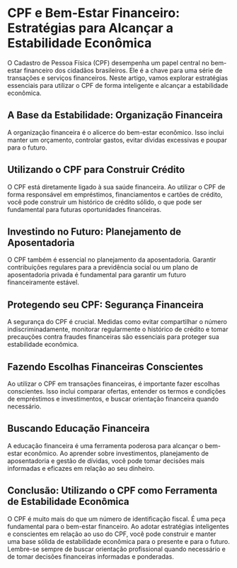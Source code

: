 # CPF e Bem-Estar Financeiro: Estratégias para Alcançar a Estabilidade Econômica

O Cadastro de Pessoa Física (CPF) desempenha um papel central no bem-estar financeiro dos cidadãos brasileiros. Ele é a chave para uma série de transações e serviços financeiros. Neste artigo, vamos explorar estratégias essenciais para utilizar o CPF de forma inteligente e alcançar a estabilidade econômica.

## A Base da Estabilidade: Organização Financeira

A organização financeira é o alicerce do bem-estar econômico. Isso inclui manter um orçamento, controlar gastos, evitar dívidas excessivas e poupar para o futuro.

## Utilizando o CPF para Construir Crédito

O CPF está diretamente ligado à sua saúde financeira. Ao utilizar o CPF de forma responsável em empréstimos, financiamentos e cartões de crédito, você pode construir um histórico de crédito sólido, o que pode ser fundamental para futuras oportunidades financeiras.

## Investindo no Futuro: Planejamento de Aposentadoria

O CPF também é essencial no planejamento da aposentadoria. Garantir contribuições regulares para a previdência social ou um plano de aposentadoria privada é fundamental para garantir um futuro financeiramente estável.

## Protegendo seu CPF: Segurança Financeira

A segurança do CPF é crucial. Medidas como evitar compartilhar o número indiscriminadamente, monitorar regularmente o histórico de crédito e tomar precauções contra fraudes financeiras são essenciais para proteger sua estabilidade econômica.

## Fazendo Escolhas Financeiras Conscientes

Ao utilizar o CPF em transações financeiras, é importante fazer escolhas conscientes. Isso inclui comparar ofertas, entender os termos e condições de empréstimos e investimentos, e buscar orientação financeira quando necessário.

## Buscando Educação Financeira

A educação financeira é uma ferramenta poderosa para alcançar o bem-estar econômico. Ao aprender sobre investimentos, planejamento de aposentadoria e gestão de dívidas, você pode tomar decisões mais informadas e eficazes em relação ao seu dinheiro.

## Conclusão: Utilizando o CPF como Ferramenta de Estabilidade Econômica

O CPF é muito mais do que um número de identificação fiscal. É uma peça fundamental para o bem-estar financeiro. Ao adotar estratégias inteligentes e conscientes em relação ao uso do CPF, você pode construir e manter uma base sólida de estabilidade econômica para o presente e para o futuro. Lembre-se sempre de buscar orientação profissional quando necessário e de tomar decisões financeiras informadas e ponderadas.